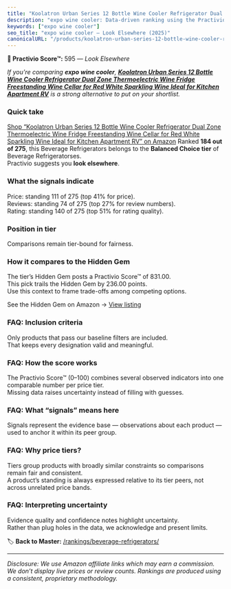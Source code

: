 ```yaml
---
title: "Koolatron Urban Series 12 Bottle Wine Cooler Refrigerator Dual Zone Thermoelectric Wine Fridge Freestanding Wine Cellar for Red White Sparkling Wine Ideal for Kitchen Apartment RV"
description: "expo wine cooler: Data-driven ranking using the Practivio Score™. Positioned by quality, value, demand, findability, momentum."
keywords: ["expo wine cooler"]
seo_title: "expo wine cooler — Look Elsewhere (2025)"
canonicalURL: "/products/koolatron-urban-series-12-bottle-wine-cooler-refrigerator-dual-zone-thermoelectric-wine-fridge-freestanding-wine-cellar-for-red-white-sparkling-wine-ideal-for-kitchen-apartment-rv-B01M4MFNB2/"
---
```


**🚫 Practivio Score™:** 595 — _Look Elsewhere_


*If you're comparing **expo wine cooler**, **[Koolatron Urban Series 12 Bottle Wine Cooler Refrigerator Dual Zone Thermoelectric Wine Fridge Freestanding Wine Cellar for Red White Sparkling Wine Ideal for Kitchen Apartment RV](https://www.amazon.com/dp/B01M4MFNB2?tag=practivio-20)** is a strong alternative to put on your shortlist.*
### Quick take
[Shop “Koolatron Urban Series 12 Bottle Wine Cooler Refrigerator Dual Zone Thermoelectric Wine Fridge Freestanding Wine Cellar for Red White Sparkling Wine Ideal for Kitchen Apartment RV” on Amazon](https://www.amazon.com/dp/B01M4MFNB2?tag=practivio-20)
Ranked **184 out of 275**, this Beverage Refrigerators belongs to the **Balanced Choice tier** of Beverage Refrigeratorses.  
Practivio suggests you **look elsewhere**.

### What the signals indicate
Price: standing 111 of 275 (top 41% for price).  
Reviews: standing 74 of 275 (top 27% for review numbers).  
Rating: standing 140 of 275 (top 51% for rating quality).  

### Position in tier
Comparisons remain tier-bound for fairness.

### How it compares to the Hidden Gem
The tier’s Hidden Gem posts a Practivio Score™ of 831.00.  
This pick trails the Hidden Gem by 236.00 points.  
Use this context to frame trade-offs among competing options.  

See the Hidden Gem on Amazon → [View listing](https://www.amazon.com/dp/B0786TJC33?tag=practivio-20)

### FAQ: Inclusion criteria
Only products that pass our baseline filters are included.  
That keeps every designation valid and meaningful.

### FAQ: How the score works
The Practivio Score™ (0–100) combines several observed indicators into one comparable number per price tier.  
Missing data raises uncertainty instead of filling with guesses.

### FAQ: What “signals” means here
Signals represent the evidence base — observations about each product — used to anchor it within its peer group.

### FAQ: Why price tiers?
Tiers group products with broadly similar constraints so comparisons remain fair and consistent.  
A product’s standing is always expressed relative to its tier peers, not across unrelated price bands.

### FAQ: Interpreting uncertainty
Evidence quality and confidence notes highlight uncertainty.  
Rather than plug holes in the data, we acknowledge and present limits.


🏷️ **Back to Master:** [/rankings/beverage-refrigerators/](/rankings/beverage-refrigerators/)

---
_Disclosure: We use Amazon affiliate links which may earn a commission. We don’t display live prices or review counts. Rankings are produced using a consistent, proprietary methodology._

